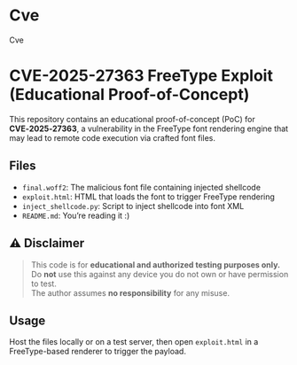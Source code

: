 # Cve
Cve
# CVE-2025-27363 FreeType Exploit (Educational Proof-of-Concept)

This repository contains an educational proof-of-concept (PoC) for **CVE‑2025‑27363**, a vulnerability in the FreeType font rendering engine that may lead to remote code execution via crafted font files.

## Files
- `final.woff2`: The malicious font file containing injected shellcode
- `exploit.html`: HTML that loads the font to trigger FreeType rendering
- `inject_shellcode.py`: Script to inject shellcode into font XML
- `README.md`: You’re reading it :)

## ⚠️ Disclaimer

> This code is for **educational and authorized testing purposes only.**  
> Do **not** use this against any device you do not own or have permission to test.  
> The author assumes **no responsibility** for any misuse.

## Usage

Host the files locally or on a test server, then open `exploit.html` in a FreeType-based renderer to trigger the payload.

